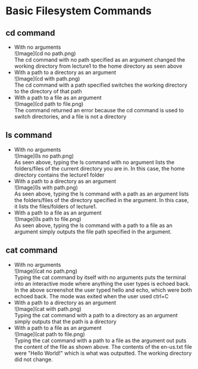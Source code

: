 # Basic Filesystem Commands
## cd command <br>
- With no arguments <br>
![Image](cd no path.png) <br>
The cd command with no path specified as an argument changed the working directory from lecture1 to the home directory as seen above <br>
- With a path to a directory as an argument <br>
![Image](cd with path.png) <br>
The cd command with a path specified switches the working directory to the directory of that path <br>
- With a path to a file as an argument <br>
![Image](cd path to file.png) <br>
The command returned an error because the cd command is used to switch directories, and a file is not a directory <br>
## ls command
- With no arguments <br>
![Image](ls no path.png) <br>
As seen above, typing the ls command with no argument lists the folders/files of the current directory you are in. In this case, the home directory contains the lecture1 folder <br>
- With a path to a directory as an argument <br>
![Image](ls with path.png) <br>
As seen above, typing the ls command with a path as an argument lists the folders/files of the directory specified in the argument. In this case, it lists the files/folders of lecture1. <cd>
- With a path to a file as an argument <br>
![Image](ls path to file.png) <br>
As seen above, typing the ls command with a path to a file as an argument simply outputs the file path specified in the argument.
## cat command
- With no arguments <br>
![Image](cat no path.png) <br>
Typing the cat command by itself with no arguments puts the terminal into an interactive mode where anything the user types is echoed back. In the above screenshot the user typed hello and echo, which were both echoed back. The mode was exited when the user used ctrl+C <br>
- With a path to a directory as an argument <br>
![Image](cat with path.png) <br>
Typing the cat command with a path to a directory as an argument simply outputs that the path is a directory <br>
- With a path to a file as an argument <br>
![Image](cat path to file.png) <br>
Typing the cat command with a path to a file as the argument out puts the content of the file as shown above. The contents of the en-us.txt file were "Hello World!" which is what was outputted. The working directory did not change. 


